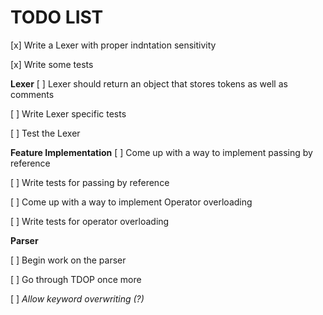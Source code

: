 # TODO LIST

[x] Write a Lexer with proper indntation sensitivity

[x] Write some tests

**Lexer**
[ ] Lexer should return an object that stores tokens as well as comments

[ ] Write Lexer specific tests

[ ] Test the Lexer

**Feature Implementation**
[ ] Come up with a way to implement passing by reference

[ ] Write tests for passing by reference

[ ] Come up with a way to implement Operator overloading

[ ] Write tests for operator overloading

**Parser**

[ ] Begin work on the parser

[ ] Go through TDOP once more

[ ] _Allow keyword overwriting (?)_
